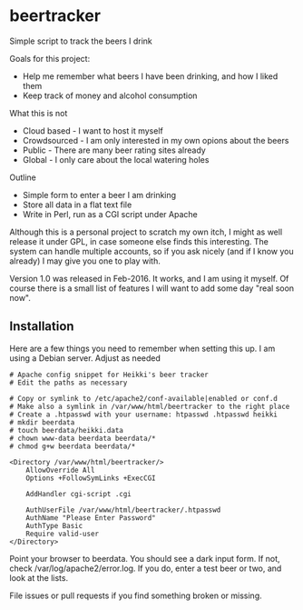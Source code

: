 # beertracker
Simple script to track the beers I drink

Goals for this project:
 - Help me remember what beers I have been drinking, and how I liked them
 - Keep track of money and alcohol consumption

What this is not
 - Cloud based - I want to host it myself
 - Crowdsourced - I am only interested in my own opions about the beers
 - Public - There are many beer rating sites already
 - Global - I only care about the local watering holes

Outline
 - Simple form to enter a beer I am drinking
 - Store all data in a flat text file
 - Write in Perl, run as a CGI script under Apache

Although this is a personal project to scratch my own itch, I might as well
release it under GPL, in case someone else finds this interesting. The system
can handle multiple accounts, so if you ask nicely (and if I know you already)
I may give you one to play with.


Version 1.0 was released in Feb-2016. It works, and I am using it myself. Of
course there is a small list of features I will want to add some day "real
soon now".

## Installation

Here are a few things you need to remember when setting this up. I am using a 
Debian server. Adjust as needed

```
# Apache config snippet for Heikki's beer tracker
# Edit the paths as necessary

# Copy or symlink to /etc/apache2/conf-available|enabled or conf.d
# Make also a symlink in /var/www/html/beertracker to the right place 
# Create a .htpasswd with your username: htpasswd .htpasswd heikki
# mkdir beerdata
# touch beerdata/heikki.data
# chown www-data beerdata beerdata/*
# chmod g+w beerdata beerdata/*

<Directory /var/www/html/beertracker/>
    AllowOverride All
    Options +FollowSymLinks +ExecCGI 

    AddHandler cgi-script .cgi 

    AuthUserFile /var/www/html/beertracker/.htpasswd
    AuthName "Please Enter Password"
    AuthType Basic
    Require valid-user
</Directory>
```
Point your browser to beerdata. You should see a dark input form. If not, check
/var/log/apache2/error.log. If you do, enter a test beer or two, and look at 
the lists.

File issues or pull requests if you find something broken or missing.

